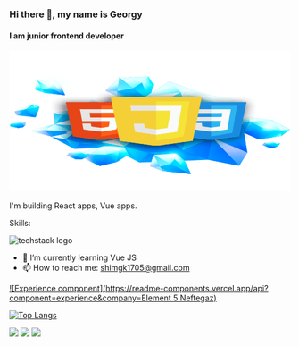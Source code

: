 ### Hi there 👋, my name is Georgy
#### I am junior frontend developer
![I am junior frontend developer](https://github.com/georgy1705/georgy1705/blob/main/Frontend1.png)


I'm building React apps, Vue apps.

Skills: 

![techstack logo](https://readme-components.vercel.app/api?component=logo&logo=react&text=false&animation=spin)

- 🌱 I’m currently learning Vue JS 
- 📫 How to reach me: shimgk1705@gmail.com

[![Experience component](https://readme-components.vercel.app/api?component=experience&company=Element 5 Neftegaz)](https://github.com/harish-sethuraman/readme-components)


[![Top Langs](https://github-readme-stats.vercel.app/api/top-langs/?username=georgy1705&theme=solarized_dark)](https://github.com/anuraghazra/github-readme-stats)

![](https://github-profile-summary-cards.vercel.app/api/cards/profile-details?username=georgy1705&theme=solarized_dark)
![](https://github-profile-summary-cards.vercel.app/api/cards/stats?username=georgy1705&theme=solarized_dark)
![](https://github-profile-summary-cards.vercel.app/api/cards/productive-time?username=georgy1705&theme=solarized_dark)


